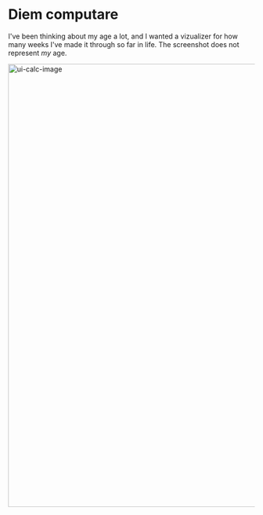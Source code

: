 # Diem computare

I've been thinking about my age a lot, and I wanted a vizualizer for how many weeks I've made it through so far in life. The screenshot does not represent _my_ age.


<img width="903" alt="ui-calc-image" src="https://github.com/user-attachments/assets/f8e210cc-6ae2-48cc-b84d-94d10d245282" />
